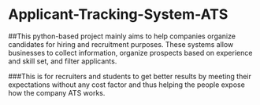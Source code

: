 # Applicant-Tracking-System-ATS
##This python-based project mainly aims to help companies organize candidates for hiring and recruitment purposes. These systems allow businesses to collect information, organize prospects based on experience and skill set, and filter applicants. 

###This is for recruiters and students to get better results by meeting their expectations without any cost factor and thus helping the people expose how the company ATS works.
